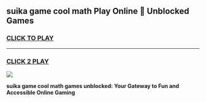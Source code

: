 
## suika game cool math Play Online 👋 Unblocked Games
<h3>
<a href="https://news.freeplayer.one?title=suika_game_cool_math&ref=17CMG">CLICK TO PLAY</a></h3>
<hr>

<h3>
<a href="https://news.freeplayer.one?title=suika_game_cool_math&ref=17CMG">CLICK 2 PLAY</a>
  
</h3>

<a href="https://news.freeplayer.one?title=suika_game_cool_math&ref=17CMG/"><img src="https://clearcache.store/games.png"></a>


**suika game cool math games unblocked: Your Gateway to Fun and Accessible Online Gaming**
